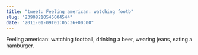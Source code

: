 ```yaml
---
title: "tweet: Feeling american: watching footb"
slug: "23908210545004544"
date: "2011-01-09T01:05:36+00:00"
---
```

Feeling american: watching football, drinking a beer, wearing jeans, eating a hamburger.